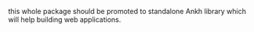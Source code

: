 this whole package should be promoted to standalone Ankh library which will help
building web applications.
